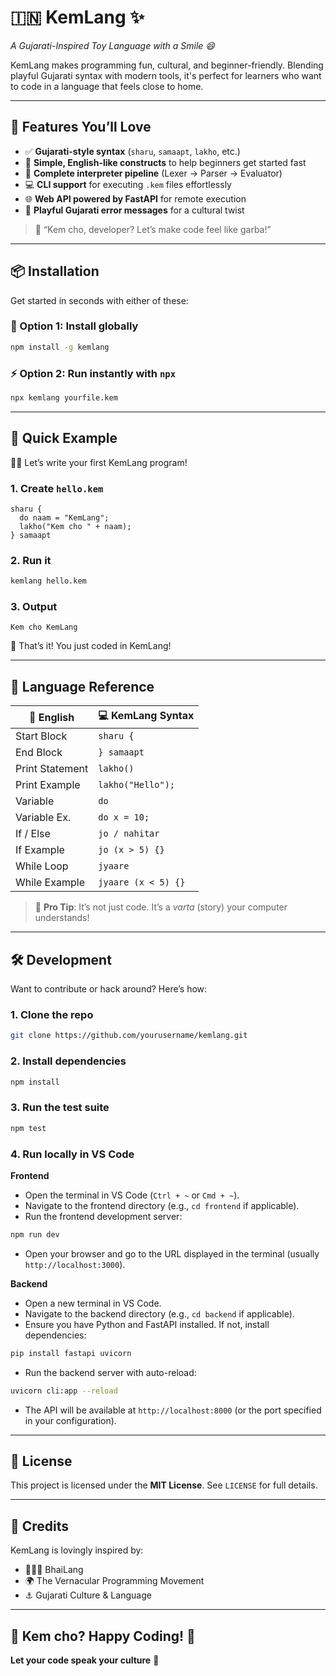 # 🇮🇳 KemLang ✨

*A Gujarati-Inspired Toy Language with a Smile 😄*

KemLang makes programming fun, cultural, and beginner-friendly.
Blending playful Gujarati syntax with modern tools, it's perfect for learners who want to code in a language that feels close to home.

---

## 🌟 Features You’ll Love

* ✅ **Gujarati-style syntax** (`sharu`, `samaapt`, `lakho`, etc.)
* 🧠 **Simple, English-like constructs** to help beginners get started fast
* 🚀 **Complete interpreter pipeline** (Lexer → Parser → Evaluator)
* 💻 **CLI support** for executing `.kem` files effortlessly
* 🌐 **Web API powered by FastAPI** for remote execution
* 🤪 **Playful Gujarati error messages** for a cultural twist

> 💬 “Kem cho, developer? Let’s make code feel like garba!”

---

## 📦 Installation

Get started in seconds with either of these:

### 🧰 Option 1: Install globally

```bash
npm install -g kemlang
```

### ⚡ Option 2: Run instantly with `npx`

```bash
npx kemlang yourfile.kem
```

---

## 🎯 Quick Example

👩‍💻 Let’s write your first KemLang program!

### 1. Create `hello.kem`

```kemlang
sharu {
  do naam = "KemLang";
  lakho("Kem cho " + naam);
} samaapt
```

### 2. Run it

```bash
kemlang hello.kem
```

### 3. Output

```
Kem cho KemLang
```

👏 That’s it! You just coded in KemLang!

---

## 📜 Language Reference

| 💬 English      | 💻 KemLang Syntax   |
| --------------- | ------------------- |
| Start Block     | `sharu {`           |
| End Block       | `} samaapt`         |
| Print Statement | `lakho()`           |
| Print Example   | `lakho("Hello");`   |
| Variable        | `do`                |
| Variable Ex.    | `do x = 10;`        |
| If / Else       | `jo / nahitar`      |
| If Example      | `jo (x > 5) {}`     |
| While Loop      | `jyaare`            |
| While Example   | `jyaare (x < 5) {}` |

> 📖 **Pro Tip**: It’s not just code. It’s a *varta* (story) your computer understands!

---

## 🛠 Development

Want to contribute or hack around? Here’s how:

### 1. Clone the repo

```bash
git clone https://github.com/yourusername/kemlang.git
```

### 2. Install dependencies

```bash
npm install
```

### 3. Run the test suite

```bash
npm test
```

### 4. Run locally in VS Code

**Frontend**

* Open the terminal in VS Code (`Ctrl + ~` or `Cmd + ~`).
* Navigate to the frontend directory (e.g., `cd frontend` if applicable).
* Run the frontend development server:

```bash
npm run dev
```

* Open your browser and go to the URL displayed in the terminal (usually `http://localhost:3000`).

**Backend**

* Open a new terminal in VS Code.
* Navigate to the backend directory (e.g., `cd backend` if applicable).
* Ensure you have Python and FastAPI installed. If not, install dependencies:

```bash
pip install fastapi uvicorn
```

* Run the backend server with auto-reload:

```bash
uvicorn cli:app --reload
```

* The API will be available at `http://localhost:8000` (or the port specified in your configuration).

---

## 📄 License

This project is licensed under the **MIT License**. See `LICENSE` for full details.

---

## 🙏 Credits

KemLang is lovingly inspired by:

* 🧑‍🤝‍🧑 BhaiLang
* 🌍 The Vernacular Programming Movement
* ⚓️ Gujarati Culture & Language

---

## 💫 Kem cho? Happy Coding! 🙌

**Let your code speak your culture** 🧡

